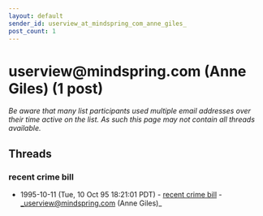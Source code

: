```yaml
---
layout: default
sender_id: userview_at_mindspring_com_anne_giles_
post_count: 1
---
```


# userview<span>@</span>mindspring.com (Anne Giles) (1 post)

_Be aware that many list participants used multiple email addresses over their time active on the list. As such this page may not contain all threads available._

## Threads

### recent crime bill
+ 1995-10-11 (Tue, 10 Oct 95 18:21:01 PDT) - [recent crime bill](/archive/1995/10/263fcb56cac68aeaeb57d284adeb4e8fc3a2d1d2d71e70e1a7d117a4d0970d7c) - _userview@mindspring.com (Anne Giles)_

